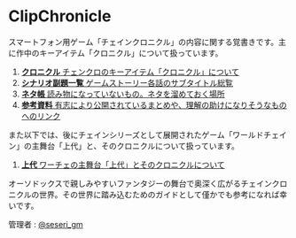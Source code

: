 ClipChronicle
====================================================

スマートフォン用ゲーム「チェインクロニクル」の内容に関する覚書きです。主に作中のキーアイテム「クロニクル」について扱っています。

1. [**クロニクル**
    チェンクロのキーアイテム「クロニクル」について
   ](./md/chronicle.md)
2. [**シナリオ副題一覧**
    ゲームストーリー各話のサブタイトル総覧
   ](./md/subtitles.md)
3. [**ネタ帳**
    読み物になっていないもの。ネタを溜めておく場所
   ](./md/note.md)
4. [**参考資料**
    有志により公開されているまとめや、理解の助けになりそうなものへのリンク
   ](./md/links.md)

また以下では、後にチェインシリーズとして展開されたゲーム「ワールドチェイン」の主舞台「上代」と、そのクロニクルについて扱っています。

1. [**上代**
    ワーチェの主舞台「上代」とそのクロニクルについて
   ](./md/kamisiro.md)

オーソドックスで親しみやすいファンタジーの舞台で奥深く広がるチェインクロニクルの世界。その世界に踏み込むためのガイドとして僅かでも参考になれば幸いです。

管理者 : [@seseri_gm](https://twitter.com/seseri_gm)

